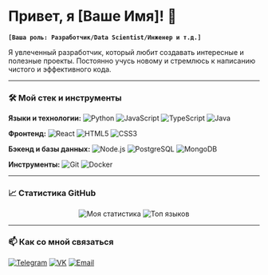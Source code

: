 # Привет, я [Ваше Имя]! 👋

**`[Ваша роль: Разработчик/Data Scientist/Инженер и т.д.]`**

Я увлеченный разработчик, который любит создавать интересные и полезные проекты. Постоянно учусь новому и стремлюсь к написанию чистого и эффективного кода.

---

### 🛠️ Мой стек и инструменты

**Языки и технологии:**
![Python](https://img.shields.io/badge/Python-3776AB?style=for-the-badge&logo=python&logoColor=white)
![JavaScript](https://img.shields.io/badge/JavaScript-F7DF1E?style=for-the-badge&logo=javascript&logoColor=black)
![TypeScript](https://img.shields.io/badge/TypeScript-007ACC?style=for-the-badge&logo=typescript&logoColor=white)
![Java](https://img.shields.io/badge/Java-ED8B00?style=for-the-badge&logo=openjdk&logoColor=white)

**Фронтенд:**
![React](https://img.shields.io/badge/React-20232A?style=for-the-badge&logo=react&logoColor=61DAFB)
![HTML5](https://img.shields.io/badge/HTML5-E34F26?style=for-the-badge&logo=html5&logoColor=white)
![CSS3](https://img.shields.io/badge/CSS3-1572B6?style=for-the-badge&logo=css3&logoColor=white)

**Бэкенд и базы данных:**
![Node.js](https://img.shields.io/badge/Node.js-43853D?style=for-the-badge&logo=node.js&logoColor=white)
![PostgreSQL](https://img.shields.io/badge/PostgreSQL-316192?style=for-the-badge&logo=postgresql&logoColor=white)
![MongoDB](https://img.shields.io/badge/MongoDB-4EA94B?style=for-the-badge&logo=mongodb&logoColor=white)

**Инструменты:**
![Git](https://img.shields.io/badge/Git-F05032?style=for-the-badge&logo=git&logoColor=white)
![Docker](https://img.shields.io/badge/Docker-2496ED?style=for-the-badge&logo=docker&logoColor=white)

---

### 📈 Статистика GitHub

<p align="center">
  <img src="https://github-readme-stats.vercel.app/api?username=ВАШ_USERNAME&show_icons=true&theme=default" alt="Моя статистика" />
  <img src="https://github-readme-stats.vercel.app/api/top-langs/?username=ВАШ_USERNAME&layout=compact&theme=default" alt="Топ языков" />
</p>

---

### 📫 Как со мной связаться

[![Telegram](https://img.shields.io/badge/Telegram-2CA5E0?style=for-the-badge&logo=telegram&logoColor=white)](https://t.me/your_telegram)
[![VK](https://img.shields.io/badge/ВКонтакте-4C75A3?style=for-the-badge&logo=vk&logoColor=white)](https://vk.com/your_vk)
[![Email](https://img.shields.io/badge/Email-D14836?style=for-the-badge&logo=gmail&logoColor=white)](mailto:your.email@gmail.com)
